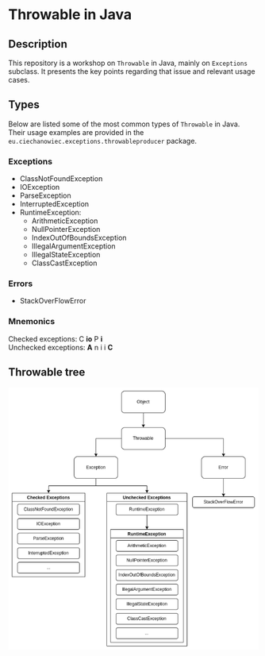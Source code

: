 # Throwable in Java

## Description
This repository is a workshop on `Throwable` in Java, mainly on `Exceptions` subclass. It presents the key points regarding that issue and relevant usage cases.

## Types
Below are listed some of the most common types of `Throwable` in Java. Their usage examples are provided in the `eu.ciechanowiec.exceptions.throwableproducer` package. 

### Exceptions
* ClassNotFoundException
* IOException
* ParseException
* InterruptedException
* RuntimeException:
  * ArithmeticException
  * NullPointerException
  * IndexOutOfBoundsException
  * IllegalArgumentException
  * IllegalStateException
  * ClassCastException

### Errors
* StackOverFlowError

### Mnemonics
Checked exceptions: C **io** P **i**</br>
Unchecked exceptions: **A** n i i **C**

## Throwable tree
![tree](src/main/resources/tree.png)
